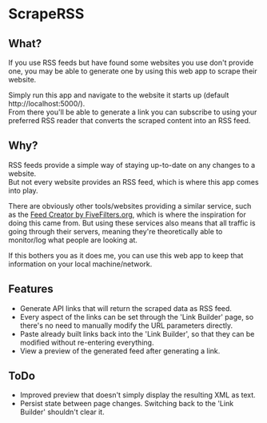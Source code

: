 # ScrapeRSS

## What?
If you use RSS feeds but have found some websites you use don't provide one, you may be able to generate one by using this web app to scrape their website.  

Simply run this app and navigate to the website it starts up (default http://localhost:5000/).  
From there you'll be able to generate a link you can subscribe to using your preferred RSS reader that converts the scraped content into an RSS feed.

## Why?
RSS feeds provide a simple way of staying up-to-date on any changes to a website.  
But not every website provides an RSS feed, which is where this app comes into play.  

There are obviously other tools/websites providing a similar service, such as the [Feed Creator by FiveFilters.org](http://createfeed.fivefilters.org/), which is where the inspiration for doing this came from. But using these services also means that all traffic is going through their servers, meaning they're theoretically able to monitor/log what people are looking at.  

If this bothers you as it does me, you can use this web app to keep that information on your local machine/network.

## Features
* Generate API links that will return the scraped data as RSS feed.
* Every aspect of the links can be set through the 'Link Builder' page, so there's no need to manually modify the URL parameters directly.
* Paste already built links back into the 'Link Builder', so that they can be modified without re-entering everything.
* View a preview of the generated feed after generating a link.

## ToDo
* Improved preview that doesn't simply display the resulting XML as text.
* Persist state between page changes. Switching back to the 'Link Builder' shouldn't clear it.
